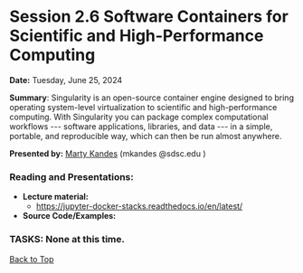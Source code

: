 # Session 2.6 Software Containers for Scientific and High-Performance Computing

**Date:** Tuesday, June 25, 2024

**Summary**: Singularity is an open-source container engine designed to bring operating system-level virtualization to scientific and high-performance computing. With Singularity you can package complex computational workflows --- software applications, libraries, and data --- in a simple, portable, and reproducible way, which can then be run almost anywhere. 

**Presented by:** [Marty Kandes](https://www.linkedin.com/in/marty-kandes-b53a34144/) (mkandes  @sdsc.edu ) 

### Reading and Presentations:
* **Lecture material:**
    - https://jupyter-docker-stacks.readthedocs.io/en/latest/
* **Source Code/Examples:**
    
### TASKS: None at this time.

[Back to Top](#top)
